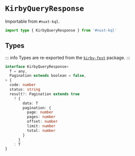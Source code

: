 # `KirbyQueryResponse`

Importable from `#nuxt-kql`.

```ts
import type { KirbyQueryResponse } from '#nuxt-kql'
```

## Types

::: info
Types are re-exported from the [`kirby-fest`](https://github.com/johannschopplich/kirby-fest) package.
:::

```ts
interface KirbyQueryResponse<
  T = any,
  Pagination extends boolean = false,
> {
  code: number
  status: string
  result?: Pagination extends true
    ? {
        data: T
        pagination: {
          page: number
          pages: number
          offset: number
          limit: number
          total: number
        }
      }
    : T
}
```

